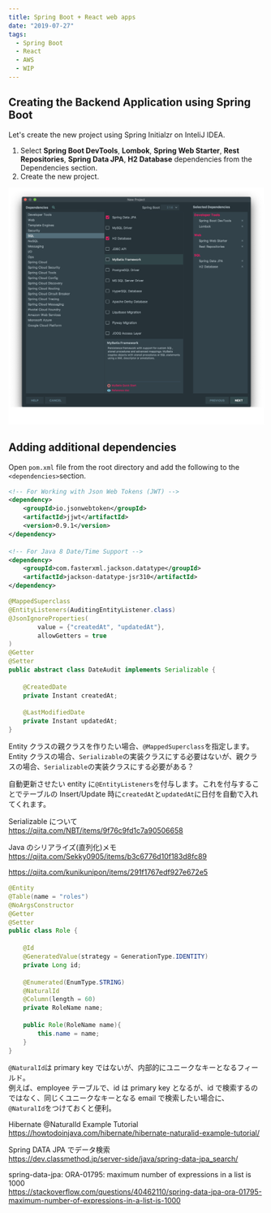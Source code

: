 ```yaml
---
title: Spring Boot + React web apps
date: "2019-07-27"
tags:
  - Spring Boot
  - React
  - AWS
  - WIP
---
```


## Creating the Backend Application using Spring Boot

Let's create the new project using Spring Initialzr on InteliJ IDEA.

1. Select **Spring Boot DevTools**, **Lombok**, **Spring Web Starter**, **Rest Repositories**, **Spring Data JPA**, **H2 Database** dependencies from the Dependencies section.
2. Create the new project.

![spring-initialzr-1](spring-initialzr-1.png)

## Adding additional dependencies

Open `pom.xml` file from the root directory and add the following to the `<dependencies>`section.

```xml
<!-- For Working with Json Web Tokens (JWT) -->
<dependency>
    <groupId>io.jsonwebtoken</groupId>
    <artifactId>jjwt</artifactId>
    <version>0.9.1</version>
</dependency>

<!-- For Java 8 Date/Time Support -->
<dependency>
    <groupId>com.fasterxml.jackson.datatype</groupId>
    <artifactId>jackson-datatype-jsr310</artifactId>
</dependency>
```

```java
@MappedSuperclass
@EntityListeners(AuditingEntityListener.class)
@JsonIgnoreProperties(
        value = {"createdAt", "updatedAt"},
        allowGetters = true
)
@Getter
@Setter
public abstract class DateAudit implements Serializable {

    @CreatedDate
    private Instant createdAt;

    @LastModifiedDate
    private Instant updatedAt;
}
```

Entity クラスの親クラスを作りたい場合、`@MappedSuperclass`を指定します。  
Entity クラスの場合、`Serializable`の実装クラスにする必要はないが、親クラスの場合、`Serializable`の実装クラスにする必要がある？

自動更新させたい entity に`@EntityListeners`を付与します。これを付与することでテーブルの Insert/Update 時に`createdAt`と`updatedAt`に日付を自動で入れてくれます。

Serializable について  
<https://qiita.com/NBT/items/9f76c9fd1c7a90506658>

Java のシリアライズ(直列化)メモ  
<https://qiita.com/Sekky0905/items/b3c6776d10f183d8fc89>

<https://qiita.com/kunikunipon/items/291f1767edf927e672e5>

```java
@Entity
@Table(name = "roles")
@NoArgsConstructor
@Getter
@Setter
public class Role {

    @Id
    @GeneratedValue(strategy = GenerationType.IDENTITY)
    private Long id;

    @Enumerated(EnumType.STRING)
    @NaturalId
    @Column(length = 60)
    private RoleName name;

    public Role(RoleName name){
        this.name = name;
    }
}
```

`@NaturalId`は primary key ではないが、内部的にユニークなキーとなるフィールド。  
例えば、employee テーブルで、id は primary key となるが、id で検索するのではなく、同じくユニークなキーとなる email で検索したい場合に、`@NaturalId`をつけておくと便利。

Hibernate @NaturalId Example Tutorial  
<https://howtodoinjava.com/hibernate/hibernate-naturalid-example-tutorial/>

Spring DATA JPA でデータ検索  
<https://dev.classmethod.jp/server-side/java/spring-data-jpa_search/>

spring-data-jpa: ORA-01795: maximum number of expressions in a list is 1000  
<https://stackoverflow.com/questions/40462110/spring-data-jpa-ora-01795-maximum-number-of-expressions-in-a-list-is-1000>

